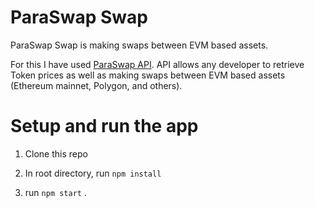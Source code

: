 # ParaSwap Swap

ParaSwap Swap is making swaps between EVM based assets.

For this I have used [ParaSwap API](https://developers.paraswap.network/api/list-all-tokens "ParaSwap API"). API allows any developer to retrieve Token prices as well as making swaps between EVM based assets (Ethereum mainnet, Polygon, and others).

# Setup and run the app

1. Clone this repo

2. In root directory, run `npm install`<br />

2. run `npm start` .<br />
